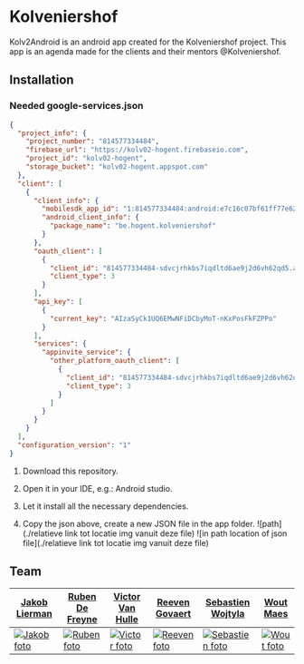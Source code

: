 # Kolveniershof

Kolv2Android is an android app created for the Kolveniershof project. This app is an agenda made for the clients and their mentors @Kolveniershof.

## Installation
### Needed google-services.json
```json
{
  "project_info": {
    "project_number": "814577334484",
    "firebase_url": "https://kolv02-hogent.firebaseio.com",
    "project_id": "kolv02-hogent",
    "storage_bucket": "kolv02-hogent.appspot.com"
  },
  "client": [
    {
      "client_info": {
        "mobilesdk_app_id": "1:814577334484:android:e7c16c07bf61ff77e62341",
        "android_client_info": {
          "package_name": "be.hogent.kolveniershof"
        }
      },
      "oauth_client": [
        {
          "client_id": "814577334484-sdvcjrhkbs7iqdltd6ae9j2d6vh62qd5.apps.googleusercontent.com",
          "client_type": 3
        }
      ],
      "api_key": [
        {
          "current_key": "AIzaSyCk1UQ6EMwNFiDCbyMoT-nKxPosFkFZPPo"
        }
      ],
      "services": {
        "appinvite_service": {
          "other_platform_oauth_client": [
            {
              "client_id": "814577334484-sdvcjrhkbs7iqdltd6ae9j2d6vh62qd5.apps.googleusercontent.com",
              "client_type": 3
            }
          ]
        }
      }
    }
  ],
  "configuration_version": "1"
}
```
1. Download this repository.
2. Open it in your IDE, e.g.: Android studio.
3. Let it install all the necessary dependencies.

4. Copy the json above, create a new JSON file in the app folder.
![path](./relatieve link tot locatie img vanuit deze file)
![in path location of json file](./relatieve link tot locatie img vanuit deze file)



## Team
| <a href="https://github.com/JakobLierman" target="_blank">**Jakob Lierman**</a> | <a href="https://github.com/RubenDeFreyne" target="_blank">**Ruben De Freyne**</a>  | <a href="https://github.com/VictorOwnt" target="_blank">**Victor Van Hulle**</a> | <a href="https://github.com/reeveng" target="_blank">**Reeven Govaert**</a> | <a href="https://github.com/SWeB06" target="_blank">**Sebastien Wojtyla**</a> |<a href="https://github.com/WoutMaes" target="_blank">**Wout Maes**</a> |
| --- | --- | --- | --- | --- | --- |
| [![Jakob foto](https://avatars2.githubusercontent.com/u/25779630?s=460&v=4)](https://github.com/JakobLierman) | [![Ruben foto](https://avatars2.githubusercontent.com/u/25815999?s=460&v=4)](https://github.com/RubenDeFreyne) | [![Victor foto](https://avatars2.githubusercontent.com/u/17174095?s=460&v=4)](https://github.com/VictorOwnt) | [![Reeven foto](https://avatars3.githubusercontent.com/u/36441093?s=460&v=4)](https://github.com/reeveng)| [![Sebastien foto](https://avatars2.githubusercontent.com/u/36441058?s=460&v=4)](https://github.com/SWeB06) | [![Wout foto](https://avatars0.githubusercontent.com/u/36442271?s=460&v=4)](https://github.com/WoutMaes) 
